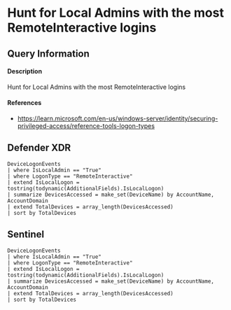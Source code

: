 # Hunt for Local Admins with the most RemoteInteractive logins

## Query Information

#### Description
Hunt for Local Admins with the most RemoteInteractive logins

#### References
- https://learn.microsoft.com/en-us/windows-server/identity/securing-privileged-access/reference-tools-logon-types

## Defender XDR
```KQL
DeviceLogonEvents
| where IsLocalAdmin == "True"
| where LogonType == "RemoteInteractive"
| extend IsLocalLogon = tostring(todynamic(AdditionalFields).IsLocalLogon)
| summarize DevicesAccessed = make_set(DeviceName) by AccountName, AccountDomain
| extend TotalDevices = array_length(DevicesAccessed)
| sort by TotalDevices
```

## Sentinel
```KQL
DeviceLogonEvents
| where IsLocalAdmin == "True"
| where LogonType == "RemoteInteractive"
| extend IsLocalLogon = tostring(todynamic(AdditionalFields).IsLocalLogon)
| summarize DevicesAccessed = make_set(DeviceName) by AccountName, AccountDomain
| extend TotalDevices = array_length(DevicesAccessed)
| sort by TotalDevices
```